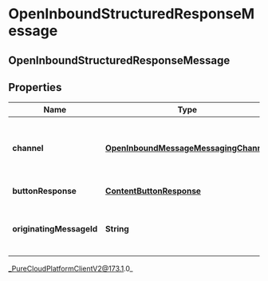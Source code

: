 # OpenInboundStructuredResponseMessage

## OpenInboundStructuredResponseMessage

## Properties

|Name | Type | Description | Notes|
|------------ | ------------- | ------------- | -------------|
| **channel** | [**OpenInboundMessageMessagingChannel**](OpenInboundMessageMessagingChannel) | Channel-specific information that describes the message and the message channel/provider. | |
| **buttonResponse** | [**ContentButtonResponse**](ContentButtonResponse) | Button response element. | |
| **originatingMessageId** | **String** | Id of original structured message that this messages responds to. | |



_PureCloudPlatformClientV2@173.1.0_
